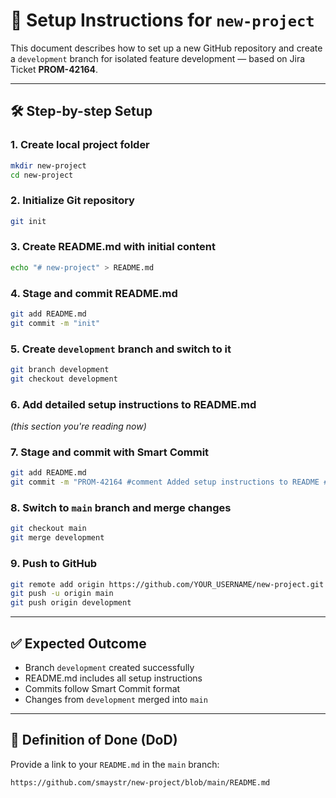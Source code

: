 
# 📘 Setup Instructions for `new-project`

This document describes how to set up a new GitHub repository and create a `development` branch for isolated feature development — based on Jira Ticket **PROM-42164**.

---

## 🛠️ Step-by-step Setup

### 1. Create local project folder
```bash
mkdir new-project
cd new-project
```

### 2. Initialize Git repository
```bash
git init
```

### 3. Create README.md with initial content
```bash
echo "# new-project" > README.md
```

### 4. Stage and commit README.md
```bash
git add README.md
git commit -m "init"
```

### 5. Create `development` branch and switch to it
```bash
git branch development
git checkout development
```

### 6. Add detailed setup instructions to README.md
_(this section you're reading now)_

### 7. Stage and commit with Smart Commit
```bash
git add README.md
git commit -m "PROM-42164 #comment Added setup instructions to README #time 30m #done"
```

### 8. Switch to `main` branch and merge changes
```bash
git checkout main
git merge development
```

### 9. Push to GitHub
```bash
git remote add origin https://github.com/YOUR_USERNAME/new-project.git
git push -u origin main
git push origin development
```

---

## ✅ Expected Outcome

- Branch `development` created successfully
- README.md includes all setup instructions
- Commits follow Smart Commit format
- Changes from `development` merged into `main`

---

## 🔗 Definition of Done (DoD)

Provide a link to your `README.md` in the `main` branch:

```
https://github.com/smaystr/new-project/blob/main/README.md
```
